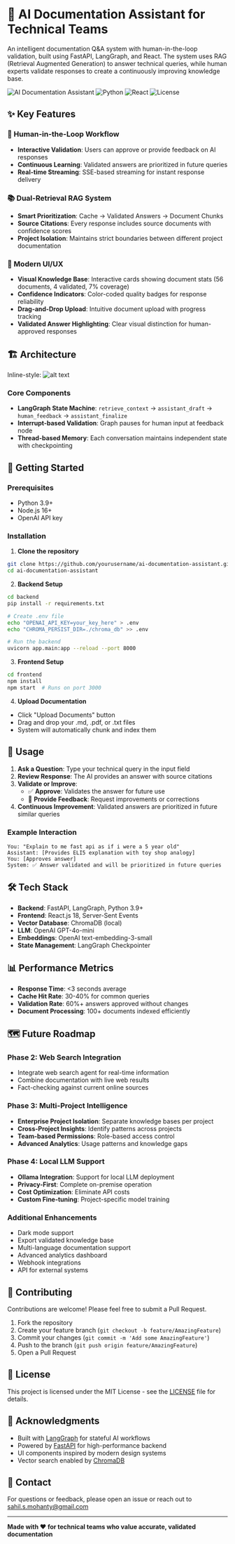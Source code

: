 # 🤖 AI Documentation Assistant for Technical Teams

An intelligent documentation Q&A system with human-in-the-loop validation, built using FastAPI, LangGraph, and React. The system uses RAG (Retrieval Augmented Generation) to answer technical queries, while human experts validate responses to create a continuously improving knowledge base.

![AI Documentation Assistant](https://img.shields.io/badge/version-1.0.0-blue.svg)
![Python](https://img.shields.io/badge/python-3.9+-green.svg)
![React](https://img.shields.io/badge/react-18.0+-cyan.svg)
![License](https://img.shields.io/badge/license-MIT-purple.svg)

## ✨ Key Features

### 🔄 Human-in-the-Loop Workflow
- **Interactive Validation**: Users can approve or provide feedback on AI responses
- **Continuous Learning**: Validated answers are prioritized in future queries
- **Real-time Streaming**: SSE-based streaming for instant response delivery

### 📚 Dual-Retrieval RAG System
- **Smart Prioritization**: Cache → Validated Answers → Document Chunks
- **Source Citations**: Every response includes source documents with confidence scores
- **Project Isolation**: Maintains strict boundaries between different project documentation

### 🎨 Modern UI/UX
- **Visual Knowledge Base**: Interactive cards showing document stats (56 documents, 4 validated, 7% coverage)
- **Confidence Indicators**: Color-coded quality badges for response reliability
- **Drag-and-Drop Upload**: Intuitive document upload with progress tracking
- **Validated Answer Highlighting**: Clear visual distinction for human-approved responses

## 🏗️ Architecture

Inline-style: 
![alt text](https://github.com/heisenberg1804/Documentation-Assistant-for-technical-teams-/blob/main/mermaid-diagram-2025-08-13-195156.png "workflow")


### Core Components
- **LangGraph State Machine**: `retrieve_context` → `assistant_draft` → `human_feedback` → `assistant_finalize`
- **Interrupt-based Validation**: Graph pauses for human input at feedback node
- **Thread-based Memory**: Each conversation maintains independent state with checkpointing

## 🚀 Getting Started

### Prerequisites
- Python 3.9+
- Node.js 16+
- OpenAI API key

### Installation

1. **Clone the repository**
```bash
git clone https://github.com/yourusername/ai-documentation-assistant.git
cd ai-documentation-assistant
```

2. **Backend Setup**
```bash
cd backend
pip install -r requirements.txt

# Create .env file
echo "OPENAI_API_KEY=your_key_here" > .env
echo "CHROMA_PERSIST_DIR=./chroma_db" >> .env

# Run the backend
uvicorn app.main:app --reload --port 8000
```

3. **Frontend Setup**
```bash
cd frontend
npm install
npm start  # Runs on port 3000
```

4. **Upload Documentation**
- Click "Upload Documents" button
- Drag and drop your .md, .pdf, or .txt files
- System will automatically chunk and index them

## 📖 Usage

1. **Ask a Question**: Type your technical query in the input field
2. **Review Response**: The AI provides an answer with source citations
3. **Validate or Improve**:
   - ✅ **Approve**: Validates the answer for future use
   - 💬 **Provide Feedback**: Request improvements or corrections
4. **Continuous Improvement**: Validated answers are prioritized in future similar queries

### Example Interaction
```
You: "Explain to me fast api as if i were a 5 year old"
Assistant: [Provides ELI5 explanation with toy shop analogy]
You: [Approves answer]
System: ✅ Answer validated and will be prioritized in future queries
```

## 🛠️ Tech Stack

- **Backend**: FastAPI, LangGraph, Python 3.9+
- **Frontend**: React.js 18, Server-Sent Events
- **Vector Database**: ChromaDB (local)
- **LLM**: OpenAI GPT-4o-mini
- **Embeddings**: OpenAI text-embedding-3-small
- **State Management**: LangGraph Checkpointer

## 📊 Performance Metrics

- **Response Time**: <3 seconds average
- **Cache Hit Rate**: 30-40% for common queries
- **Validation Rate**: 60%+ answers approved without changes
- **Document Processing**: 100+ documents indexed efficiently

## 🗺️ Future Roadmap

### Phase 2: Web Search Integration
- Integrate web search agent for real-time information
- Combine documentation with live web results
- Fact-checking against current online sources

### Phase 3: Multi-Project Intelligence
- **Enterprise Project Isolation**: Separate knowledge bases per project
- **Cross-Project Insights**: Identify patterns across projects
- **Team-based Permissions**: Role-based access control
- **Advanced Analytics**: Usage patterns and knowledge gaps

### Phase 4: Local LLM Support
- **Ollama Integration**: Support for local LLM deployment
- **Privacy-First**: Complete on-premise operation
- **Cost Optimization**: Eliminate API costs
- **Custom Fine-tuning**: Project-specific model training

### Additional Enhancements
- Dark mode support
- Export validated knowledge base
- Multi-language documentation support
- Advanced analytics dashboard
- Webhook integrations
- API for external systems

## 🤝 Contributing

Contributions are welcome! Please feel free to submit a Pull Request.

1. Fork the repository
2. Create your feature branch (`git checkout -b feature/AmazingFeature`)
3. Commit your changes (`git commit -m 'Add some AmazingFeature'`)
4. Push to the branch (`git push origin feature/AmazingFeature`)
5. Open a Pull Request

## 📝 License

This project is licensed under the MIT License - see the [LICENSE](LICENSE) file for details.

## 🙏 Acknowledgments

- Built with [LangGraph](https://github.com/langchain-ai/langgraph) for stateful AI workflows
- Powered by [FastAPI](https://fastapi.tiangolo.com/) for high-performance backend
- UI components inspired by modern design systems
- Vector search enabled by [ChromaDB](https://www.trychroma.com/)

## 📧 Contact

For questions or feedback, please open an issue or reach out to sahil.s.mohanty@gmail.com

---

**Made with ❤️ for technical teams who value accurate, validated documentation**
